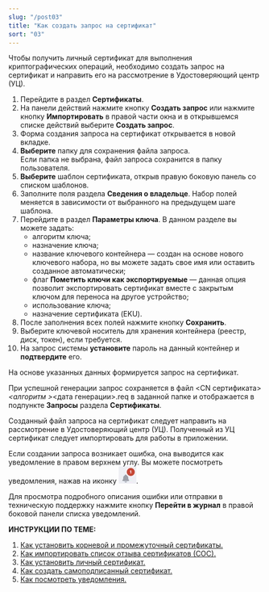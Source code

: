 ```yaml
---
slug: "/post03"
title: "Как создать запрос на сертификат"
sort: "03"
---
```


Чтобы получить личный сертификат для выполнения криптографических операций, необходимо создать запрос на сертификат и направить его на рассмотрение в Удостоверяющий центр (УЦ).

1. Перейдите в раздел **Сертификаты**.
2. На панели действий нажмите кнопку **Создать запрос** или нажмите кнопку **Импортировать** в правой части окна и в открывшемся списке действий выберите **Создать запрос**.
3. Форма создания запроса на сертификат открывается в новой вкладке.
4. **Выберите** папку для сохранения файла запроса.   
    Если папка не выбрана, файл запроса сохранится в папку пользователя.
5. **Выберите** шаблон сертификата, открыв правую боковую панель со списком шаблонов.
6. Заполните поля раздела **Сведения о владельце**.
    Набор полей меняется в зависимости от  выбранного на предыдущем шаге шаблона.
7. Перейдите в раздел **Параметры ключа**.
    В данном разделе вы можете задать:
    - алгоритм ключа;
    - назначение ключа;
    - название ключевого контейнера — создан на основе нового ключевого набора, но вы можете задать свое имя или оставить созданное автоматически;
    - флаг **Пометить ключи как экспортируемые** — данная опция позволит экспортировать сертификат вместе с закрытым ключом для переноса на другое устройство;
    - использование ключа;
    - назначение сертификата (EKU).
8. После заполнения всех полей нажмите кнопку **Сохранить**.  
9. Выберите ключевой носитель для хранения контейнера (реестр, диск, токен), если требуется.
10. На запрос системы **установите** пароль на данный контейнер и **подтвердите** его. 

На основе указанных данных формируется запрос на сертификат.  

При успешной генерации запрос сохраняется в файл <CN сертификата\>_<алгоритм \>_<дата генерации\>.req в заданной папке и отображается в подпункте **Запросы** раздела **Сертификаты**.

Созданный файл запроса на сертификат следует направить на рассмотрение в Удостоверяющий центр (УЦ). Полученный из УЦ сертификат следует импортировать для работы в приложении.

Если создании запроса возникает ошибка, она выводится как уведомление в правом верхнем углу. Вы можете посмотреть уведомления, нажав на иконку ![notifications-button.jpg](./images/notifications-button.jpg "События"). 

Для просмотра подробного описания ошибки или отправки в техническую поддержку нажмите кнопку **Перейти в журнал** в правой боковой панели списка уведомлений.

**ИНСТРУКЦИИ ПО ТЕМЕ:**  
1. [Как установить корневой и промежуточный сертификаты.](https://docs.cryptoarm.ru/07-v3.2.9/008-certs/05-import-UC-certs)  
2. [Как импортировать список отзыва сертификатов (СОС).](https://docs.cryptoarm.ru/07-v3.2.9/008-certs/07-import-crl)  
4. [Как установить личный сертификат.](https://docs.cryptoarm.ru/07-v3.2.9/008-certs/01-import-my-cert)  
5. [Как создать самоподписанный сертификат.](https://docs.cryptoarm.ru/07-v3.2.9/008-certs/04-self-signed-cert)  
6.  [Как посмотреть уведомления.](https://docs.cryptoarm.ru/07-v3.2.9/007-cryptoarm/02-notifications)  
